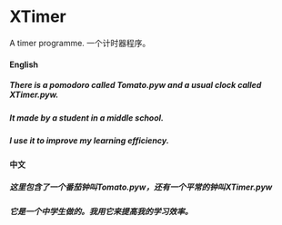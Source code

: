 # XTimer
A timer programme. 一个计时器程序。

#### English
##### There is a pomodoro called Tomato.pyw and a usual clock called XTimer.pyw.
##### It made by a student in a middle school.
##### I use it to improve my learning efficiency.

#### 中文
##### 这里包含了一个番茄钟叫Tomato.pyw，还有一个平常的钟叫XTimer.pyw
##### 它是一个中学生做的。我用它来提高我的学习效率。
